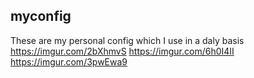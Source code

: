## myconfig 
These are my personal config which I use in a daly basis
  https://imgur.com/2bXhmvS
  https://imgur.com/6h0I4II
  https://imgur.com/3pwEwa9
 
